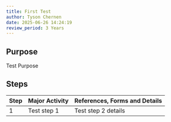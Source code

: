 ```yaml
---
title: First Test
author: Tyson Chernen
date: 2025-06-26 14:24:19
review_period: 3 Years
---
```


## Purpose
Test Purpose

## Steps

| Step | Major Activity | References, Forms and Details |
|------|----------------|-------------------------------|
| 1 | Test step 1 | Test step 2 details |
